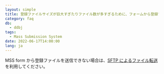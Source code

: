 ```yaml
---
layout: simple
title: 登録ファイルサイズが巨大すぎたりファイル数が多すぎるために、フォームから登録ファイルを送ることができない場合、どのように転送したらよいでしょうか。
category: faq
db:
  - ddbj
tags: 
  - Mass Submission System
date: 2022-06-17T14:00:00
lang: ja
---
```


MSS form から登録ファイルを送信できない場合は、[SFTP によるファイル転送](/ddbj/mss.html#sendfiles)を利用してください。
